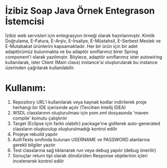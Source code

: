# İzibiz Soap Java Örnek Entegrason İstemcisi

İzibiz web servisleri için entegrasyon örneği olarak hazırlanmıştır. Kimlik Doğrulama, E-Fatura, E-Arşiv, E-İrsaliye, E-Müstahsil, E-Serbest Meslek ve E-Mutabakat ürünlerini kapsamaktadır. Her bir ürün için bir adet adaptörümüz bulunmakta ve bu adaptör sınıflarımız birer Spring component'i olarak yazılmıştır. Böylece, adaptör sınıflarımız ister autowiring kullanılarak, ister Client (Main class) instance'si oluşturularak bu instance üzerinden çağrılarak kullanılabilir.

# Kullanım:
  1. Repository URL'i kullanılarak veya kaynak kodlar indirilerek proje herhangi bir IDE içerisinde açılır (Tercihen Intellij IDEA)
  2. WSDL classlarının oluşturulması için pom.xml dosyasında 'maven compile' komutu çalıştırılır
  3. Target (Eclipse için farklı olabilir) package'ine gidilerek auto-generated classların oluşturulup oluşturulmadığı kontrol edilir
  4. Projeye rebuild yapılır 
  5. AuthTests sınıfında bulunan USERNAME ve PASSWORD alanlarına gerekli bilgiler yazılır
  6. Test classlarına sağ tıklanarak run veya debug yapılır (debug önerilir)
  7. Sonuçlar return tipi olarak döndürülen Response objelerinin içleri incelenerek kontrol edilir
